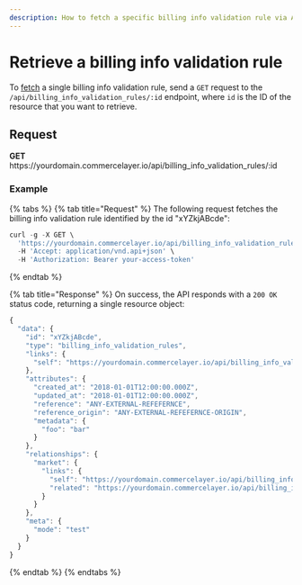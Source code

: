 ```yaml
---
description: How to fetch a specific billing info validation rule via API
---
```


# Retrieve a billing info validation rule

To <a href="https://docs.commercelayer.io/developers/fetching-resources" target="_blank">fetch</a> a single billing info validation rule, send a `GET` request to the `/api/billing_info_validation_rules/:id` endpoint, where `id` is the ID of the resource that you want to retrieve.

## Request

**GET** https://<i></i>yourdomain.commercelayer.io/api/billing_info_validation_rules/:id

### **Example**

{% tabs %}
{% tab title="Request" %}
The following request fetches the billing info validation rule identified by the id "xYZkjABcde":

```javascript
curl -g -X GET \
  'https://yourdomain.commercelayer.io/api/billing_info_validation_rules/xYZkjABcde' \
  -H 'Accept: application/vnd.api+json' \
  -H 'Authorization: Bearer your-access-token'
```
{% endtab %}

{% tab title="Response" %}
On success, the API responds with a `200 OK` status code, returning a single resource object:

```javascript
{
  "data": {
    "id": "xYZkjABcde",
    "type": "billing_info_validation_rules",
    "links": {
      "self": "https://yourdomain.commercelayer.io/api/billing_info_validation_rules/xYZkjABcde"
    },
    "attributes": {
      "created_at": "2018-01-01T12:00:00.000Z",
      "updated_at": "2018-01-01T12:00:00.000Z",
      "reference": "ANY-EXTERNAL-REFEFERNCE",
      "reference_origin": "ANY-EXTERNAL-REFEFERNCE-ORIGIN",
      "metadata": {
        "foo": "bar"
      }
    },
    "relationships": {
      "market": {
        "links": {
          "self": "https://yourdomain.commercelayer.io/api/billing_info_validation_rules/xYZkjABcde/relationships/market",
          "related": "https://yourdomain.commercelayer.io/api/billing_info_validation_rules/xYZkjABcde/market"
        }
      }
    },
    "meta": {
      "mode": "test"
    }
  }
}
```
{% endtab %}
{% endtabs %}

